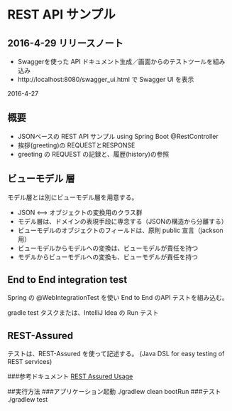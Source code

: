 # REST API サンプル

## 2016-4-29 リリースノート

* Swaggerを使った API ドキュメント生成／画面からのテストツールを組み込み
* http://localhost:8080/swagger_ui.html で Swagger UI を表示

2016-4-27

## 概要

* JSONベースの REST API サンプル using Spring Boot @RestController
* 挨拶(greeting)の REQUESTとRESPONSE
* greeting の REQUEST の記録と、履歴(history)の参照

## ビューモデル 層

モデル層とは別にビューモデル層を用意する。

* JSON <--> オブジェクトの変換用のクラス群
* モデル層は、ドメインの表現手段に専念する（JSONの構造から分離する）
* ビューモデルのオブジェクトのフィールドは、原則 public 宣言（jackson用）
* ビューモデルからモデルへの変換は、ビューモデルが責任を持つ
* モデルからビューモデルへの変換も、ビューモデルが責任を持つ

## End to End integration test

Spring の @WebIntegrationTest を使い End to End のAPI テストを組み込む。

gradle test タスクまたは、IntelliJ Idea の Run テスト

## REST-Assured

テストは、REST-Assured を使って記述する。
(Java DSL for easy testing of REST services)

###参考ドキュメント
[REST Assured Usage](https://github.com/jayway/rest-assured/wiki/Usage)

##実行方法
###アプリケーション起動
./gradlew clean bootRun
###テスト
./gradlew test

